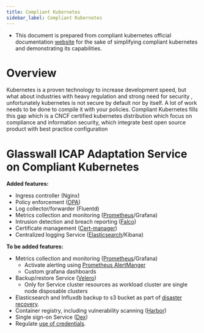 ```yaml
---
title: Compliant Kubernetes
sidebar_label: Compliant Kubernetes
---
```


* This document is prepared from compliant kubernetes official documentation [website](https://compliantkubernetes.io/) for the sake of simplifying compliant kubernetes and demonstrating its capabilities.

# Overview

Kubernetes is a proven technology to increase development  speed, but what about industries with heavy regulation and strong need for security , unfortunately kubernetes is not secure by default nor by itself. A lot of work needs to be done to compile it with your policies.
Compliant Kubernetes fills this gap which is a CNCF certified kubernetes distribution which focus on compliance and information security, which integrate best open source product with best practice configuration


# Glasswall ICAP Adaptation Service on Compliant Kubernetes

**Added features:**
- Ingress controller (Nginx)
- Policy enforcement ([OPA](https://open-policy-agent.github.io/gatekeeper/website/docs/))
- Log collector/forwarder (Fluentd)
- Metrics collection and monitoring ([Prometheus](https://prometheus.io/)/Grafana)
- Intrusion detection and breach reporting ([Falco](https://falco.org/))
- Certificate management ([Cert-manager](https://cert-manager.io/))
- Centralized logging Service ([Elasticsearch](https://opendistro.github.io/for-elasticsearch/)/Kibana)

**To be added features:**
- Metrics collection and monitoring ([Prometheus](https://prometheus.io/)/Grafana)
    - Activate alerting using [Prometheus AlertManger](https://grafana.com/grafana/plugins/camptocamp-prometheus-alertmanager-datasource/) 
    - Custom grafana dashboards 
- Backup/restore Service ([Velero](https://velero.io/))
    - Only for Service cluster resources as workload cluster are single node disposable clusters
- Elasticsearch and Influxdb backup to s3 bucket as part of [disaster recovery](https://compliantkubernetes.io/operator-manual/disaster-recovery/).
- Container registry, including vulnerability scanning ([Harbor](https://goharbor.io/))
- Single sign-on Service ([Dex](https://dexidp.io/))
- Regulate [use of credentials](https://compliantkubernetes.io/operator-manual/credentials/). 




